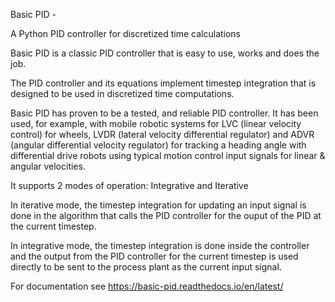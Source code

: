 Basic PID -

A Python PID controller for discretized time calculations

Basic PID is a classic PID controller that is easy to use, works and does the job.

The PID controller and its equations implement timestep integration
that is designed to be used in discretized time computations.

Basic PID has proven to be a tested, and reliable PID controller. It has been used,
for example, with mobile robotic systems for LVC (linear velocity control) for wheels,
LVDR (lateral velocity differential regulator) and ADVR (angular differential velocity
regulator) for tracking a heading angle with differential drive robots using typical
motion control input signals for linear & angular velocities.

It supports 2 modes of operation: Integrative and Iterative

In iterative mode, the timestep integration for updating an input
signal is done in the algorithm that calls the PID controller
for the ouput of the PID at the current timestep.

In integrative mode, the timestep integration is done inside the
controller and the output from the PID controller for the
current timestep is used directly to be sent to the process plant
as the current input signal.

For documentation see https://basic-pid.readthedocs.io/en/latest/





